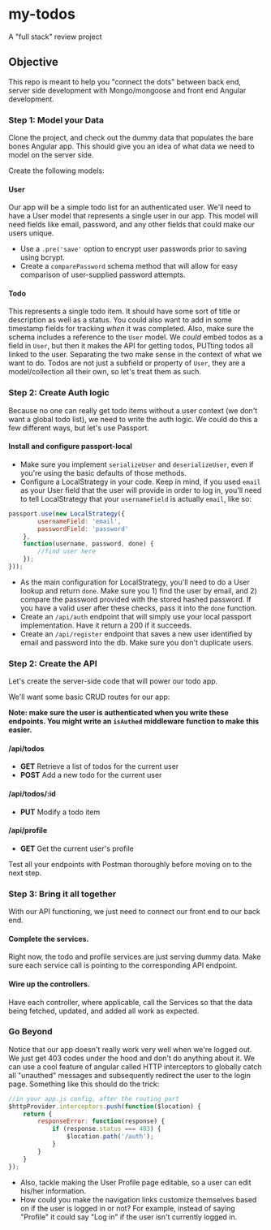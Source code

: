 # my-todos
A "full stack" review project

## Objective
This repo is meant to help you "connect the dots" between back end, server side development with Mongo/mongoose and front end Angular development.

### Step 1: Model your Data
Clone the project, and check out the dummy data that populates the bare bones Angular app. This should give you an idea of what data we need to model on the server side.

Create the following models:

#### User
Our app will be a simple todo list for an authenticated user. We'll need to have a User model that represents a single user in our app. This model will need fields like email, password, and any other fields that could make our users unique.

* Use a `.pre('save'` option to encrypt user passwords prior to saving using bcrypt.
* Create a `comparePassword` schema method that will allow for easy comparison of user-supplied password attempts.

#### Todo
This represents a single todo item. It should have some sort of title or description as well as a status. You could also want to add in some timestamp fields for tracking *when* it was completed. Also, make sure the schema includes a reference to the `User` model. We *could* embed todos as a field in `User`, but then it makes the API for getting todos, PUTting todos all linked to the user. Separating the two make sense in the context of what we want to do. Todos are not just a subfield or property of `User`, they are a model/collection all their own, so let's treat them as such.

### Step 2: Create Auth logic
Because no one can really get todo items without a user context (we don't want a global todo list), we need to write the auth logic. We could do this a few different ways, but let's use Passport.

#### Install and configure passport-local
* Make sure you implement `serializeUser` and `deserializeUser`, even if you're using the basic defaults of those methods.
* Configure a LocalStrategy in your code. Keep in mind, if you used `email` as your User field that the user will provide in order to log in, you'll need to tell LocalStrategy that your `usernameField` is actually `email`, like so:

```javascript
passport.use(new LocalStrategy({
		usernameField: 'email',
		passwordField: 'password'
	}, 
	function(username, password, done) {
		//find user here
	});
}));
```

* As the main configuration for LocalStrategy, you'll need to do a User lookup and return `done`. Make sure you 1) find the user by email, and 2) compare the password provided with the stored hashed password. If you have a valid user after these checks, pass it into the `done` function.
* Create an `/api/auth` endpoint that will simply use your local passport implementation. Have it return a 200 if it succeeds.
* Create an `/api/register` endpoint that saves a new user identified by email and password into the db. Make sure you don't duplicate users.

### Step 2: Create the API
Let's create the server-side code that will power our todo app. 

We'll want some basic CRUD routes for our app:

**Note: make sure the user is authenticated when you write these endpoints. You might write an `isAuthed` middleware function to make this easier.**

#### /api/todos
* **GET** Retrieve a list of todos for the current user
* **POST** Add a new todo for the current user

#### /api/todos/:id
* **PUT** Modify a todo item

#### /api/profile
* **GET** Get the current user's profile

Test all your endpoints with Postman thoroughly before moving on to the next step.

### Step 3: Bring it all together

With our API functioning, we just need to connect our front end to our back end.

#### Complete the services.
Right now, the todo and profile services are just serving dummy data. Make sure each service call is pointing to the corresponding API endpoint.

#### Wire up the controllers.
Have each controller, where applicable, call the Services so that the data being fetched, updated, and added all work as expected.

### Go Beyond
Notice that our app doesn't really work very well when we're logged out. We just get 403 codes under the hood and don't do anything about it. We can use a cool feature of angular called HTTP interceptors to globally catch all "unauthed" messages and subsequently redirect the user to the login page. Something like this should do the trick:

```javascript
//in your app.js config, after the routing part
$httpProvider.interceptors.push(function($location) {
	return {
		responseError: function(response) {
			if (response.status === 403) {
				$location.path('/auth');
			}
		}
	}
});
```

* Also, tackle making the User Profile page editable, so a user can edit his/her information.
* How could you make the navigation links customize themselves based on if the user is logged in or not? For example, instead of saying "Profile" it could say "Log in" if the user isn't currently logged in. 
